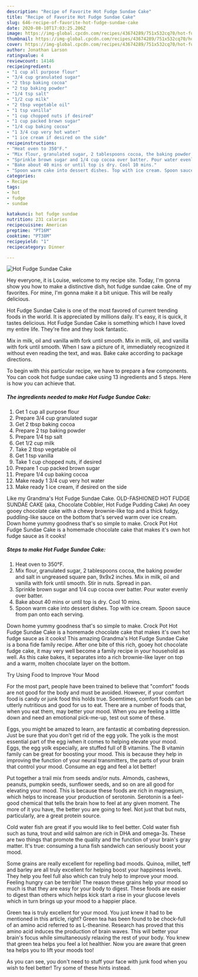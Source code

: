 ```yaml
---
description: "Recipe of Favorite Hot Fudge Sundae Cake"
title: "Recipe of Favorite Hot Fudge Sundae Cake"
slug: 646-recipe-of-favorite-hot-fudge-sundae-cake
date: 2020-08-10T17:03:25.206Z
image: https://img-global.cpcdn.com/recipes/43674289/751x532cq70/hot-fudge-sundae-cake-recipe-main-photo.jpg
thumbnail: https://img-global.cpcdn.com/recipes/43674289/751x532cq70/hot-fudge-sundae-cake-recipe-main-photo.jpg
cover: https://img-global.cpcdn.com/recipes/43674289/751x532cq70/hot-fudge-sundae-cake-recipe-main-photo.jpg
author: Jonathan Larson
ratingvalue: 4
reviewcount: 14146
recipeingredient:
- "1 cup all purpose flour"
- "3/4 cup granulated sugar"
- "2 tbsp baking cocoa"
- "2 tsp baking powder"
- "1/4 tsp salt"
- "1/2 cup milk"
- "2 tbsp vegetable oil"
- "1 tsp vanilla"
- "1 cup chopped nuts if desired"
- "1 cup packed brown sugar"
- "1/4 cup baking cocoa"
- "1 3/4 cup very hot water"
- "1 ice cream if desired on the side"
recipeinstructions:
- "Heat oven to 350°F."
- "Mix flour, granulated sugar, 2 tablespoons cocoa, the baking powder and salt in ungreased square pan, 9x9x2 inches. Mix in milk, oil and vanilla with fork until smooth. Stir in nuts. Spread in pan."
- "Sprinkle brown sugar and 1/4 cup cocoa over batter. Pour water evenly over batter."
- "Bake about 40 mins or until top is dry. Cool 10 mins."
- "Spoon warm cake into dessert dishes. Top with ice cream. Spoon sauce from pan onto each serving."
categories:
- Recipe
tags:
- hot
- fudge
- sundae

katakunci: hot fudge sundae 
nutrition: 231 calories
recipecuisine: American
preptime: "PT16M"
cooktime: "PT38M"
recipeyield: "1"
recipecategory: Dinner

---
```



![Hot Fudge Sundae Cake](https://img-global.cpcdn.com/recipes/43674289/751x532cq70/hot-fudge-sundae-cake-recipe-main-photo.jpg)

Hey everyone, it is Louise, welcome to my recipe site. Today, I'm gonna show you how to make a distinctive dish, hot fudge sundae cake. One of my favorites. For mine, I'm gonna make it a bit unique. This will be really delicious.

Hot Fudge Sundae Cake is one of the most favored of current trending foods in the world. It is appreciated by millions daily. It's easy, it is quick, it tastes delicious. Hot Fudge Sundae Cake is something which I have loved my entire life. They're fine and they look fantastic.

Mix in milk, oil and vanilla with fork until smooth. Mix in milk, oil, and vanilla with fork until smooth. When I saw a picture of it, immediately recognized it without even reading the text, and was. Bake cake according to package directions.


To begin with this particular recipe, we have to prepare a few components. You can cook hot fudge sundae cake using 13 ingredients and 5 steps. Here is how you can achieve that.

<!--inarticleads1-->

##### The ingredients needed to make Hot Fudge Sundae Cake:

1. Get 1 cup all purpose flour
1. Prepare 3/4 cup granulated sugar
1. Get 2 tbsp baking cocoa
1. Prepare 2 tsp baking powder
1. Prepare 1/4 tsp salt
1. Get 1/2 cup milk
1. Take 2 tbsp vegetable oil
1. Get 1 tsp vanilla
1. Take 1 cup chopped nuts, if desired
1. Prepare 1 cup packed brown sugar
1. Prepare 1/4 cup baking cocoa
1. Make ready 1 3/4 cup very hot water
1. Make ready 1 ice cream, if desired on the side


Like my Grandma&#39;s Hot Fudge Sundae Cake. OLD-FASHIONED HOT FUDGE SUNDAE CAKE (aka, Chocolate Cobbler, Hot Fudge Pudding Cake) An ooey gooey chocolate cake with a chewy brownie-like top and a thick fudgy, puddling-like sauce on the bottom that&#39;s served warm over ice cream. Down home yummy goodness that&#39;s so simple to make. Crock Pot Hot Fudge Sundae Cake is a homemade chocolate cake that makes it&#39;s own hot fudge sauce as it cooks! 

<!--inarticleads2-->

##### Steps to make Hot Fudge Sundae Cake:

1. Heat oven to 350°F.
1. Mix flour, granulated sugar, 2 tablespoons cocoa, the baking powder and salt in ungreased square pan, 9x9x2 inches. Mix in milk, oil and vanilla with fork until smooth. Stir in nuts. Spread in pan.
1. Sprinkle brown sugar and 1/4 cup cocoa over batter. Pour water evenly over batter.
1. Bake about 40 mins or until top is dry. Cool 10 mins.
1. Spoon warm cake into dessert dishes. Top with ice cream. Spoon sauce from pan onto each serving.


Down home yummy goodness that&#39;s so simple to make. Crock Pot Hot Fudge Sundae Cake is a homemade chocolate cake that makes it&#39;s own hot fudge sauce as it cooks! This amazing Grandma&#39;s Hot Fudge Sundae Cake is a bona fide family recipe. After one bite of this rich, gooey hot chocolate fudge cake, it may very well become a family recipe in your household as well. As this cake bakes, it separates into a rich brownie-like layer on top and a warm, molten chocolate layer on the bottom. 

Try Using Food to Improve Your Mood


For the most part, people have been trained to believe that "comfort" foods are not good for the body and must be avoided. However, if your comfort food is candy or junk food this holds true. Soemtimes, comfort foods can be utterly nutritious and good for us to eat. There are a number of foods that, when you eat them, may better your mood. When you are feeling a little down and need an emotional pick-me-up, test out some of these.

Eggs, you might be amazed to learn, are fantastic at combating depression. Just be sure that you don't get rid of the egg yolk. The yolk is the most essential part of the egg iwhen it comes to helping elevate your mood. Eggs, the egg yolk especially, are stuffed full of B vitamins. The B vitamin family can be great for boosting your mood. This is because they help in improving the function of your neural transmitters, the parts of your brain that control your mood. Consume an egg and feel a lot better!

Put together a trail mix from seeds and/or nuts. Almonds, cashews, peanuts, pumpkin seeds, sunflower seeds, and so on are all good for elevating your mood. This is because these foods are rich in magnesium, which helps to increase your production of serotonin. Serotonin is a feel-good chemical that tells the brain how to feel at any given moment. The more of it you have, the better you are going to feel. Not just that but nuts, particularly, are a great protein source.

Cold water fish are great if you would like to feel better. Cold water fish such as tuna, trout and wild salmon are rich in DHA and omega-3s. These are two things that promote the quality and the function of your brain's gray matter. It's true: consuming a tuna fish sandwich can seriously boost your mood. 

Some grains are really excellent for repelling bad moods. Quinoa, millet, teff and barley are all truly excellent for helping boost your happiness levels. They help you feel full also which can truly help to improve your mood. Feeling hungry can be terrible! The reason these grains help your mood so much is that they are easy for your body to digest. These foods are easier to digest than others which helps kick start a rise in your glucose levels which in turn brings up your mood to a happier place.

Green tea is truly excellent for your mood. You just knew it had to be mentioned in this article, right? Green tea has been found to be chock-full of an amino acid referred to as L-theanine. Research has proved that this amino acid induces the production of brain waves. This will better your brain's focus while simultaneously relaxing the rest of your body. You knew that green tea helps you feel a lot healthier. Now you are aware that green tea helps you to lift your moods too!

As you can see, you don't need to stuff your face with junk food when you wish to feel better! Try  some  of  these  hints  instead.

